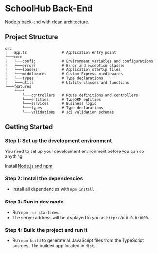 # SchoolHub Back-End
Node.js back-end with clean architecture.

## Project Structure 

```
src
│   app.ts                # Application entry point
└───core
|   └───config            # Environment variables and configurations
|   └───errors            # Error and exception classes
|   └───loaders           # Application startup files
|   └───middlewares       # Custom Express middlewares
|   └───types             # Type declarations
|   └───utils             # Utility classes and functions
└───features
    └───*
        └───controllers   # Route definitions and controllers
        └───entities      # TypeORM entities
        └───services      # Business logic
        └───types         # Type declarations
        └───validations   # Joi validation schemas
```

## Getting Started

### Step 1: Set up the development environment

You need to set up your development environment before you can do anything.

Install [Node.js and npm](https://nodejs.org/en/download/).

### Step 2: Install the dependencies

- Install all dependencies with `npm install`

### Step 3: Run in dev mode

- Run `npm run start:dev`.
- The server address will be displayed to you as `http://0.0.0.0:3000`.

### Step 4: Build the project and run it

- Run `npm build` to generate all JavaScript files from the TypeScript sources. The builded app located in `dist`.
